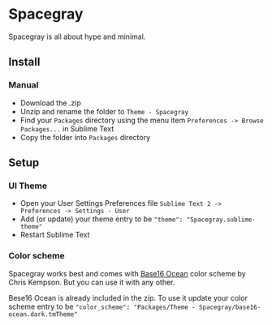 # Spacegray

Spacegray is all about hype and minimal.

## Install

### Manual

* Download the .zip
* Unzip and rename the folder to `Theme - Spacegray`
* Find your `Packages` directory using the menu item `Preferences -> Browse Packages...` in Sublime Text
* Copy the folder into `Packages` directory

## Setup

### UI Theme

* Open your User Settings Preferences file `Sublime Text 2 -> Preferences -> Settings - User`
* Add (or update) your theme entry to be `"theme": "Spacegray.sublime-theme"`
* Restart Sublime Text

### Color scheme

Spacegray works best and comes with [Base16 Ocean](http://chriskempson.github.io/base16/#ocean) color scheme by Chris Kempson. But you can use it with any other.

Bese16 Ocean is already included in the zip. To use it update your color scheme entry to be `"color_scheme": "Packages/Theme - Spacegray/base16-ocean.dark.tmTheme"`
